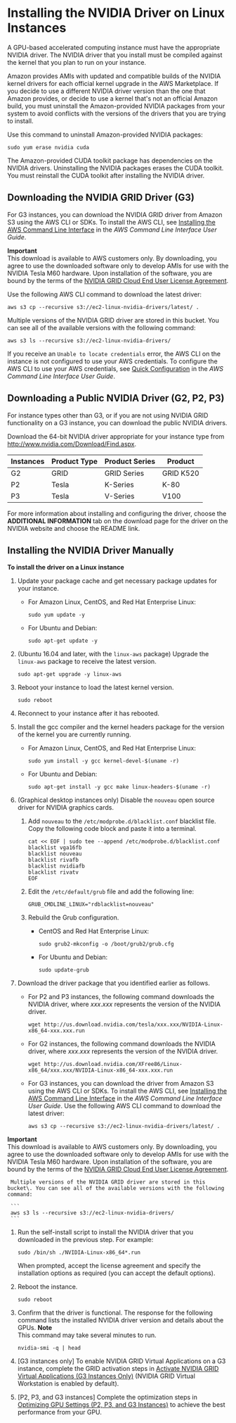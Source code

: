 # Installing the NVIDIA Driver on Linux Instances<a name="install-nvidia-driver"></a>

A GPU\-based accelerated computing instance must have the appropriate NVIDIA driver\. The NVIDIA driver that you install must be compiled against the kernel that you plan to run on your instance\.

Amazon provides AMIs with updated and compatible builds of the NVIDIA kernel drivers for each official kernel upgrade in the AWS Marketplace\. If you decide to use a different NVIDIA driver version than the one that Amazon provides, or decide to use a kernel that's not an official Amazon build, you must uninstall the Amazon\-provided NVIDIA packages from your system to avoid conflicts with the versions of the drivers that you are trying to install\.

Use this command to uninstall Amazon\-provided NVIDIA packages:

```
sudo yum erase nvidia cuda
```

The Amazon\-provided CUDA toolkit package has dependencies on the NVIDIA drivers\. Uninstalling the NVIDIA packages erases the CUDA toolkit\. You must reinstall the CUDA toolkit after installing the NVIDIA driver\.

## Downloading the NVIDIA GRID Driver \(G3\)<a name="obtain-nvidia-GRID-driver-linux"></a>

For G3 instances, you can download the NVIDIA GRID driver from Amazon S3 using the AWS CLI or SDKs\. To install the AWS CLI, see [Installing the AWS Command Line Interface](https://docs.aws.amazon.com/cli/latest/userguide/installing.html) in the *AWS Command Line Interface User Guide*\.

**Important**  
This download is available to AWS customers only\. By downloading, you agree to use the downloaded software only to develop AMIs for use with the NVIDIA Tesla M60 hardware\. Upon installation of the software, you are bound by the terms of the [NVIDIA GRID Cloud End User License Agreement](http://aws-nvidia-license-agreement.s3.amazonaws.com/NvidiaGridAWSUserLicenseAgreement.DOCX)\.

Use the following AWS CLI command to download the latest driver:

```
aws s3 cp --recursive s3://ec2-linux-nvidia-drivers/latest/ .
```

Multiple versions of the NVIDIA GRID driver are stored in this bucket\. You can see all of the available versions with the following command:

```
aws s3 ls --recursive s3://ec2-linux-nvidia-drivers/
```

If you receive an `Unable to locate credentials` error, the AWS CLI on the instance is not configured to use your AWS credentials\. To configure the AWS CLI to use your AWS credentials, see [Quick Configuration](https://docs.aws.amazon.com/cli/latest/userguide/cli-chap-getting-started.html#cli-quick-configuration) in the *AWS Command Line Interface User Guide*\.

## Downloading a Public NVIDIA Driver \(G2, P2, P3\)<a name="obtain-nvidia-driver-linux"></a>

For instance types other than G3, or if you are not using NVIDIA GRID functionality on a G3 instance, you can download the public NVIDIA drivers\.

Download the 64\-bit NVIDIA driver appropriate for your instance type from [http://www\.nvidia\.com/Download/Find\.aspx](http://www.nvidia.com/Download/Find.aspx)\.


| Instances | Product Type | Product Series | Product | 
| --- | --- | --- | --- | 
| G2 | GRID | GRID Series | GRID K520 | 
| P2 | Tesla | K\-Series | K\-80 | 
| P3 | Tesla | V\-Series | V100 | 

For more information about installing and configuring the driver, choose the **ADDITIONAL INFORMATION** tab on the download page for the driver on the NVIDIA website and choose the README link\.

## Installing the NVIDIA Driver Manually<a name="Cluster_GPUs_Manual_Install_Driver"></a>

**To install the driver on a Linux instance**

1. Update your package cache and get necessary package updates for your instance\.
   + For Amazon Linux, CentOS, and Red Hat Enterprise Linux:

     ```
     sudo yum update -y
     ```
   + For Ubuntu and Debian:

     ```
     sudo apt-get update -y
     ```

1. \(Ubuntu 16\.04 and later, with the `linux-aws` package\) Upgrade the `linux-aws` package to receive the latest version\.

   ```
   sudo apt-get upgrade -y linux-aws
   ```

1. Reboot your instance to load the latest kernel version\.

   ```
   sudo reboot
   ```

1. Reconnect to your instance after it has rebooted\.

1. Install the gcc compiler and the kernel headers package for the version of the kernel you are currently running\.
   + For Amazon Linux, CentOS, and Red Hat Enterprise Linux:

     ```
     sudo yum install -y gcc kernel-devel-$(uname -r)
     ```
   + For Ubuntu and Debian:

     ```
     sudo apt-get install -y gcc make linux-headers-$(uname -r)
     ```

1. \(Graphical desktop instances only\) Disable the `nouveau` open source driver for NVIDIA graphics cards\.

   1. Add `nouveau` to the `/etc/modprobe.d/blacklist.conf` blacklist file\. Copy the following code block and paste it into a terminal\.

      ```
      cat << EOF | sudo tee --append /etc/modprobe.d/blacklist.conf
      blacklist vga16fb
      blacklist nouveau
      blacklist rivafb
      blacklist nvidiafb
      blacklist rivatv
      EOF
      ```

   1. Edit the `/etc/default/grub` file and add the following line:

      ```
      GRUB_CMDLINE_LINUX="rdblacklist=nouveau"
      ```

   1. Rebuild the Grub configuration\.
      + CentOS and Red Hat Enterprise Linux:

        ```
        sudo grub2-mkconfig -o /boot/grub2/grub.cfg
        ```
      + For Ubuntu and Debian:

        ```
        sudo update-grub
        ```

1. Download the driver package that you identified earlier as follows\.
   + For P2 and P3 instances, the following command downloads the NVIDIA driver, where *xxx*\.*xxx* represents the version of the NVIDIA driver\.

     ```
     wget http://us.download.nvidia.com/tesla/xxx.xxx/NVIDIA-Linux-x86_64-xxx.xxx.run
     ```
   + For G2 instances, the following command downloads the NVIDIA driver, where *xxx*\.*xxx* represents the version of the NVIDIA driver\.

     ```
     wget http://us.download.nvidia.com/XFree86/Linux-x86_64/xxx.xxx/NVIDIA-Linux-x86_64-xxx.xxx.run
     ```
   + For G3 instances, you can download the driver from Amazon S3 using the AWS CLI or SDKs\. To install the AWS CLI, see [Installing the AWS Command Line Interface](https://docs.aws.amazon.com/cli/latest/userguide/installing.html) in the *AWS Command Line Interface User Guide*\. Use the following AWS CLI command to download the latest driver:

     ```
     aws s3 cp --recursive s3://ec2-linux-nvidia-drivers/latest/ .
     ```
**Important**  
This download is available to AWS customers only\. By downloading, you agree to use the downloaded software only to develop AMIs for use with the NVIDIA Tesla M60 hardware\. Upon installation of the software, you are bound by the terms of the [NVIDIA GRID Cloud End User License Agreement](http://aws-nvidia-license-agreement.s3.amazonaws.com/NvidiaGridAWSUserLicenseAgreement.DOCX)\.

     Multiple versions of the NVIDIA GRID driver are stored in this bucket\. You can see all of the available versions with the following command:

     ```
     aws s3 ls --recursive s3://ec2-linux-nvidia-drivers/
     ```

1. Run the self\-install script to install the NVIDIA driver that you downloaded in the previous step\. For example:

   ```
   sudo /bin/sh ./NVIDIA-Linux-x86_64*.run
   ```

   When prompted, accept the license agreement and specify the installation options as required \(you can accept the default options\)\.

1. Reboot the instance\.

   ```
   sudo reboot
   ```

1. Confirm that the driver is functional\. The response for the following command lists the installed NVIDIA driver version and details about the GPUs\.
**Note**  
This command may take several minutes to run\.

   ```
   nvidia-smi -q | head
   ```

1. \[G3 instances only\] To enable NVIDIA GRID Virtual Applications on a G3 instance, complete the GRID activation steps in [Activate NVIDIA GRID Virtual Applications \(G3 Instances Only\)](activate_grid.md) \(NVIDIA GRID Virtual Workstation is enabled by default\)\.

1. \[P2, P3, and G3 instances\] Complete the optimization steps in [Optimizing GPU Settings \(P2, P3, and G3 Instances\)](optimize_gpu.md) to achieve the best performance from your GPU\.